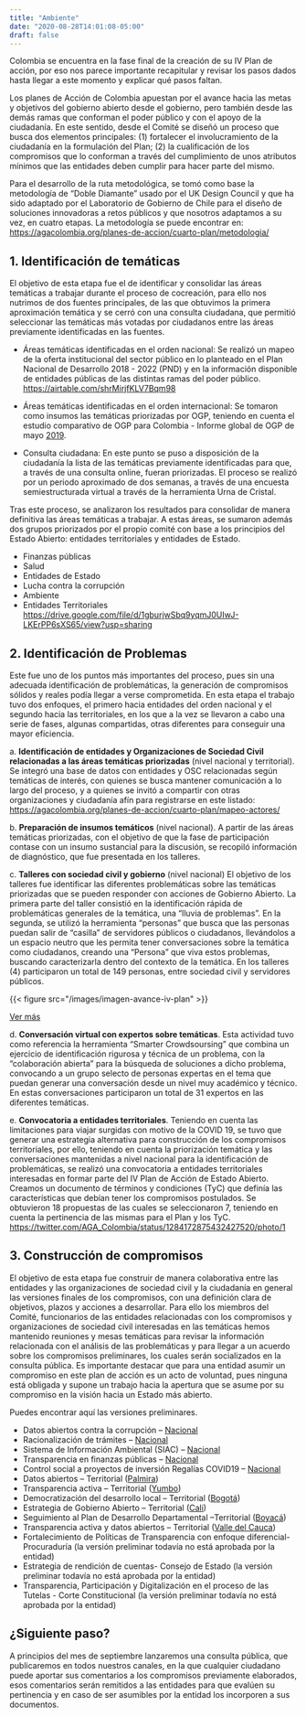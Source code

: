 ```yaml
---
title: "Ambiente"
date: "2020-08-28T14:01:08-05:00"
draft: false
---
```

Colombia se encuentra en la fase final de la creación de su IV Plan de acción, por eso nos parece importante recapitular y revisar los pasos dados hasta llegar a este momento y explicar qué pasos faltan.

Los planes de Acción de Colombia apuestan por el avance hacia las metas y objetivos del gobierno abierto desde el gobierno, pero también desde las demás ramas que conforman el poder público y con el apoyo de la ciudadanía. En este sentido, desde el Comité se diseñó un proceso que busca dos elementos principales: (1) fortalecer el involucramiento de la ciudadanía en la formulación del Plan; (2) la cualificación de los compromisos que lo conforman a través del cumplimiento de unos atributos mínimos que las entidades deben cumplir para hacer parte del mismo.

Para el desarrollo de la ruta metodológica, se tomó como base la metodología de “Doble Diamante” usado por el UK Design Council y que ha sido adaptado por el Laboratorio de Gobierno de Chile para el diseño de soluciones innovadoras a retos públicos y que nosotros adaptamos a su vez, en cuatro etapas. La metodología se puede encontrar en:  https://agacolombia.org/planes-de-accion/cuarto-plan/metodologia/

## 1. Identificación de temáticas
El objetivo de esta etapa fue el de identificar y consolidar las áreas temáticas a trabajar durante el proceso de cocreación, para ello nos nutrimos de dos fuentes principales, de las que obtuvimos la primera aproximación temática y se cerró con una consulta ciudadana, que permitió seleccionar las temáticas más votadas por ciudadanos entre las áreas previamente identificadas en las fuentes.

- Áreas temáticas identificadas en el orden nacional: Se realizó un mapeo de la oferta institucional del sector público en lo planteado en el Plan Nacional de Desarrollo 2018 - 2022 (PND) y en la información disponible de entidades públicas de las distintas ramas del poder público. https://airtable.com/shrMirjfKLV7Bqm98

- Áreas temáticas identificadas en el orden internacional: Se tomaron como insumos las temáticas priorizadas por OGP, teniendo en cuenta el estudio comparativo de OGP para Colombia - Informe global de OGP de mayo [2019](https://www.opengovpartnership.org/flagship-report-2/).

- Consulta ciudadana: En este punto se puso a disposición de la ciudadanía la lista de las temáticas previamente identificadas para que, a través de una consulta online, fueran priorizadas. El proceso se realizó por un periodo aproximado de dos semanas, a través de una encuesta semiestructurada virtual a través de la herramienta Urna de Cristal.

Tras este proceso, se analizaron los resultados para consolidar de manera definitiva las áreas temáticas a trabajar. A estas áreas, se sumaron además dos grupos priorizados por el propio comité con base a los principios del Estado Abierto: entidades territoriales y entidades de Estado.


- Finanzas públicas
- Salud
- Entidades de Estado
- Lucha contra la corrupción
- Ambiente
- Entidades Territoriales
https://drive.google.com/file/d/1gburjwSbq9yqmJ0UIwJ-LKErPP6sXS65/view?usp=sharing

## 2. Identificación de Problemas

Este fue uno de los puntos más importantes del proceso, pues sin una adecuada identificación de problemáticas, la generación de compromisos sólidos y reales podía llegar a verse comprometida. En esta etapa el trabajo tuvo dos enfoques, el primero hacia entidades del orden nacional y el segundo hacia las territoriales, en los que a la vez se llevaron a cabo una serie de fases, algunas compartidas, otras diferentes para conseguir una mayor eficiencia.

a. **Identificación de entidades y Organizaciones de Sociedad Civil relacionadas a las áreas temáticas priorizadas** (nivel nacional y territorial). Se integró una base de datos con entidades y OSC relacionadas según temáticas de interés, con quienes se busca mantener comunicación a lo largo del proceso, y a quienes se invitó a compartir con otras organizaciones y ciudadanía afín para registrarse en este listado: https://agacolombia.org/planes-de-accion/cuarto-plan/mapeo-actores/

b. **Preparación de insumos temáticos** (nivel nacional). A partir de las áreas temáticas priorizadas, con el objetivo de que la fase de participación contase con un insumo sustancial para la discusión, se recopiló información de diagnóstico, que fue presentada en los talleres.

c. **Talleres con sociedad civil y gobierno** (nivel nacional) El objetivo de los talleres fue  identificar las diferentes problemáticas sobre las temáticas priorizadas que se pueden responder con acciones de Gobierno Abierto. La primera parte del taller consistió en la identificación rápida de problemáticas generales de la temática, una “lluvia de problemas”. En la segunda, se utilizó la herramienta “personas” que busca que las personas puedan salir de “casilla” de servidores públicos o ciudadanos, llevándolos a un espacio neutro que les permita tener conversaciones sobre la temática como ciudadanos, creando una “Persona” que viva estos problemas, buscando caracterizarla dentro del contexto de la temática. En los talleres (4) participaron un total de 149 personas, entre sociedad civil y servidores públicos.

{{< figure src="/images/imagen-avance-iv-plan" >}}

[Ver más](https://agacolombia.org/planes-de-accion/cuarto-plan/)

d. **Conversación virtual con expertos sobre temáticas**. Esta actividad tuvo como referencia la herramienta “Smarter Crowdsoursing” que combina un ejercicio de identificación rigurosa y técnica de un problema, con la “colaboración abierta” para la búsqueda de soluciones a dicho problema, convocando a un grupo selecto de personas expertas en el tema que puedan generar una conversación desde un nivel muy académico y técnico. En estas conversaciones participaron un total de 31 expertos en las diferentes temáticas.

e. **Convocatoria a entidades territoriales**. Teniendo en cuenta las limitaciones para viajar surgidas con motivo de la COVID 19, se tuvo que generar una estrategia alternativa para construcción de los compromisos territoriales, por ello, teniendo en cuenta la priorización temática y las conversaciones mantenidas a nivel nacional para la identificación de problemáticas, se realizó una convocatoria a entidades territoriales interesadas en formar parte del IV Plan de Acción de Estado Abierto. Creamos un documento de términos y condiciones (TyC) que definía las características que debían tener los compromisos postulados. Se obtuvieron 18 propuestas de las cuales se seleccionaron 7, teniendo en cuenta la pertinencia de las mismas para el Plan y los TyC.  https://twitter.com/AGA_Colombia/status/1284172875432427520/photo/1

## 3. Construcción de compromisos

El objetivo de esta etapa fue construir de manera colaborativa entre las entidades y las organizaciones de sociedad civil y la ciudadanía en general las versiones finales de los compromisos, con una definición clara de objetivos, plazos y acciones a desarrollar. Para ello los miembros del Comité, funcionarios de las entidades relacionadas con los compromisos y organizaciones de sociedad civil interesadas en las temáticas hemos mantenido reuniones y mesas temáticas para revisar la información relacionada con el análisis de las problemáticas y para llegar a un acuerdo sobre los compromisos preliminares, los cuales serán socializados en la consulta pública. Es importante destacar que para una entidad asumir un compromiso en este plan de acción es un acto de voluntad, pues ninguna está obligada y supone un trabajo hacia la apertura que se asume por su compromiso en la visión hacia un Estado más abierto.

Puedes encontrar aquí las versiones preliminares.

- Datos abiertos contra la corrupción – [Nacional](https://drive.google.com/file/d/1AoX6pp7Alq3-vqX7TcOOnMLPGebbeZcB/view?usp=sharing)
- Racionalización de trámites – [Nacional](https://drive.google.com/file/d/1bmXfe8NNDx8b8RG2VR8JanZFMBjGdIYR/view?usp=sharing)
- Sistema de Información Ambiental (SIAC) – [Nacional](https://drive.google.com/file/d/1iAaQS46gj_CJ727NbCExTS3rgEfAn0yB/view?usp=sharing)    
- Transparencia en finanzas públicas – [Nacional](https://drive.google.com/file/d/1m0A6nzMSm0egTUA-Jd4-P1OZH1KJTZ0M/view?usp=sharing)
- Control social a proyectos de inversión Regalías COVID19 – [Nacional](https://drive.google.com/file/d/1hyaqWBhWs8mEvLqqPBx-mTVLDRy5oK8r/view?usp=sharing)
- Datos abiertos – Territorial ([Palmira](https://drive.google.com/file/d/13DkxkbRQRO7kbcpsA-vfwUMy_z8M97jD/view?usp=sharing))
- Transparencia activa – Territorial ([Yumbo](https://drive.google.com/file/d/1UVSTH6HEmPLSkhlJ6mJvVzYa_dGPmE66/view?usp=sharing))
- Democratización del desarrollo local – Territorial ([Bogotá](https://drive.google.com/file/d/1j3Teg7HOXda1b-KhSJOuZDEMs9k6m4V_/view?usp=sharing))
- Estrategia de Gobierno Abierto – Territorial ([Cali](https://drive.google.com/file/d/1n2LUIQKk6Np5eNbmt1Grlr_7UHjpbfm0/view?usp=sharing))
- Seguimiento al Plan de Desarrollo Departamental –Territorial ([Boyacá](https://drive.google.com/file/d/1UBH2Wh47EtqOoREOnYZryUVvKVOCvoPP/view?usp=sharing))
- Transparencia activa y datos abiertos – Territorial ([Valle del Cauca](https://drive.google.com/file/d/10bRZ0EyyPFgtGsw5mYn5cm2cwW7I0dlj/view?usp=sharing))
- Fortalecimiento de Políticas de Transparencia con enfoque diferencial- Procuraduría (la versión preliminar todavía no está aprobada por la entidad)
- Estrategia de rendición de cuentas- Consejo de Estado (la versión preliminar todavía no está aprobada por la entidad)
- Transparencia, Participación y Digitalización en el proceso de las Tutelas - Corte Constitucional (la versión preliminar todavía no está aprobada por la entidad)

## ¿Siguiente paso?

A principios del mes de septiembre lanzaremos una consulta pública, que publicaremos en todos nuestros canales, en la que cualquier ciudadano puede aportar sus comentarios a los compromisos previamente elaborados, esos comentarios serán remitidos a las entidades para que evalúen su pertinencia y en caso de ser asumibles por la entidad los incorporen a sus documentos.
